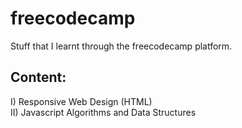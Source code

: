# freecodecamp
Stuff that I learnt through the freecodecamp platform.

## Content:

I)  Responsive Web Design (HTML)<br />
II) Javascript Algorithms and Data Structures
